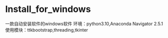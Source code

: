 # Install_for_windows
一款自动安装软件的windows软件
环境：python3.10,Anaconda Navigator 2.5.1
使用模块：ttkbootstrap,threading,tkinter
